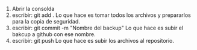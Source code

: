 1. Abrir la consolda
2. escribir: git add .  Lo que hace es tomar todos los archivos y prepararlos para la copia de seguridad.
3. escribir: git commit -m "Nombre del backup"    Lo que hace es subir el bakcup a github con ese nombre.
4. escribir: git push    Lo que hace es subir los archivos al repositorio.
